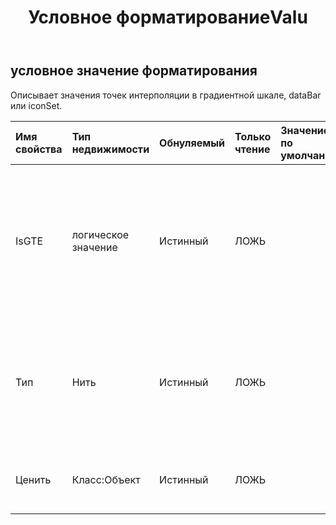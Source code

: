 ﻿---
title: Условное форматированиеValu
second_title: Aspose.Cells Cloud Documen
type: docs
url: /ru/specification/model/conditionalformattingvalue/
description: "Aspose.Cells Спецификация облачной модели: ConditionalFormattingValue. Легко обрабатывайте Excel и другие документы электронных таблиц с помощью таких функций, как открытие, создание, редактирование, разделение, слияние, сравнение и преобразование."
kwords: Excel, Office, электронная таблица, Cloud REST API, ConditionalFormattingValue
weight: 50
---
## **условное значение форматирования**

 Описывает значения точек интерполяции в градиентной шкале, dataBar или iconSet.

| Имя свойства| Тип недвижимости| Обнуляемый| Только чтение| Значение по умолчанию| Описание|
|:- |:- |:- |:- |:- |:- |
| IsGTE| логическое значение| Истинный| ЛОЖЬ||Получите или установите флаг «Больше или равно». Использовать только для наборов значков. Определяет, использует ли это пороговое значение оператор больше или равно. «ложь» означает, что вместо «больше или равно» используется «больше чем». Значение по умолчанию — правда.|
| Тип| Нить| Истинный| ЛОЖЬ|| Получите или установите тип этого объекта значения условного форматирования. Установка типа FormatConditionValueType.Min или FormatConditionValueType.Max автоматически установит для параметра Value значение null.|
| Ценить| Класс:Объект| Истинный| ЛОЖЬ|| Получите или установите значение этого объекта значения условного форматирования. Его следует использовать вместе с Type.|

